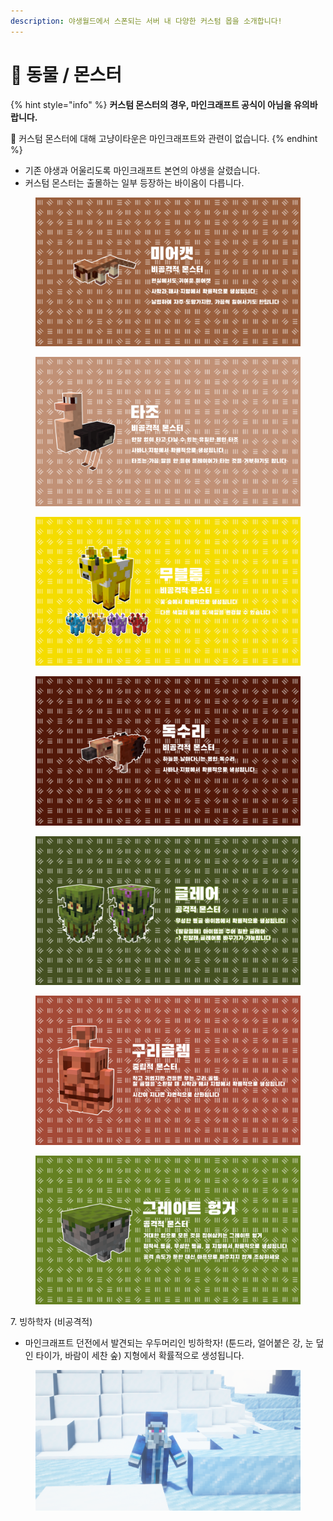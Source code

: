 ```yaml
---
description: 야생월드에서 스폰되는 서버 내 다양한 커스텀 몹을 소개합니다!
---
```


# 🦊 동물 / 몬스터

{% hint style="info" %}
**커스텀 몬스터의 경우, 마인크래프트 공식이 아님을 유의바랍니다.**

🔸 커스텀 몬스터에 대해 고냥이타운은 마인크래프트와 관련이 없습니다.
{% endhint %}

* 기존 야생과 어울리도록 마인크래프트 본연의 야생을 살렸습니다.
* 커스텀 몬스터는 출몰하는 일부 등장하는 바이옴이 다릅니다.



<figure><img src="../.gitbook/assets/미어캣.png" alt=""><figcaption></figcaption></figure>



<figure><img src="../.gitbook/assets/타조.png" alt=""><figcaption></figcaption></figure>



<figure><img src="../.gitbook/assets/무블롬.png" alt=""><figcaption></figcaption></figure>



<figure><img src="../.gitbook/assets/독수리.png" alt=""><figcaption></figcaption></figure>



<figure><img src="../.gitbook/assets/글레어.png" alt=""><figcaption></figcaption></figure>



<figure><img src="../.gitbook/assets/구리골렘.png" alt=""><figcaption></figcaption></figure>



<figure><img src="../.gitbook/assets/그레이트 헝거.png" alt=""><figcaption></figcaption></figure>

7\. 빙하학자 (비공격적)

* 마인크래프트 던전에서 발견되는 우두머리인 빙하학자! (툰드라, 얼어붙은 강, 눈 덮인 타이가, 바람이 세찬 숲) 지형에서 확률적으로 생성됩니다.

<figure><img src="../.gitbook/assets/2022-08-15_21.10.08.png" alt=""><figcaption></figcaption></figure>
